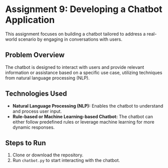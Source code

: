 # Assignment 9: Developing a Chatbot Application

This assignment focuses on building a chatbot tailored to address a real-world scenario by engaging in conversations with users.

## Problem Overview
The chatbot is designed to interact with users and provide relevant information or assistance based on a specific use case, utilizing techniques from natural language processing (NLP).

## Technologies Used
- **Natural Language Processing (NLP):** Enables the chatbot to understand and process user input.
- **Rule-based or Machine Learning-based Chatbot:** The chatbot can either follow predefined rules or leverage machine learning for more dynamic responses.

## Steps to Run
1. Clone or download the repository.
2. Run `chatbot.py` to start interacting with the chatbot.
